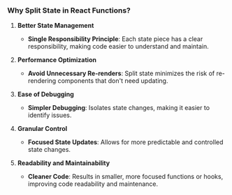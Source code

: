 ### Why Split State in React Functions?

1. **Better State Management**
   - **Single Responsibility Principle**: Each state piece has a clear responsibility, making code easier to understand and maintain.

2. **Performance Optimization**
   - **Avoid Unnecessary Re-renders**: Split state minimizes the risk of re-rendering components that don't need updating.

3. **Ease of Debugging**
   - **Simpler Debugging**: Isolates state changes, making it easier to identify issues.

4. **Granular Control**
   - **Focused State Updates**: Allows for more predictable and controlled state changes.

5. **Readability and Maintainability**
   - **Cleaner Code**: Results in smaller, more focused functions or hooks, improving code readability and maintenance.

